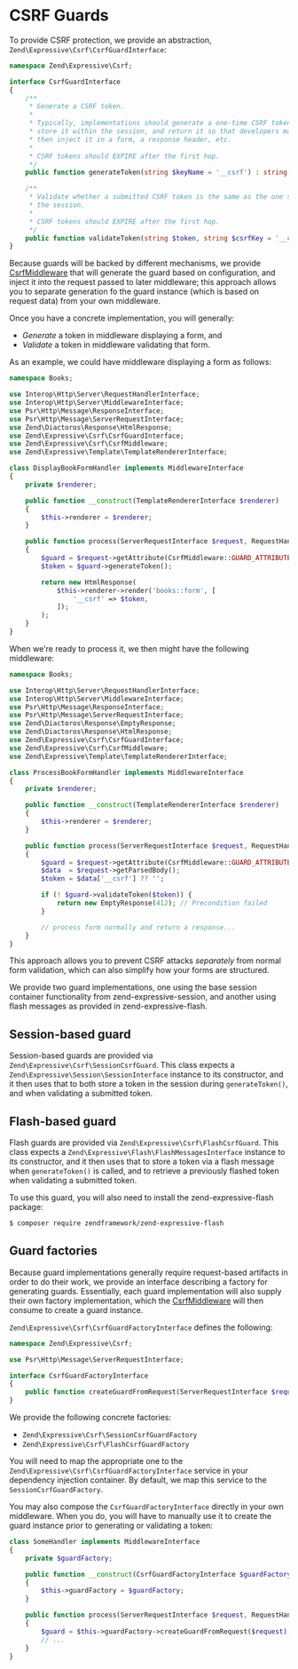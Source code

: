 # CSRF Guards

To provide CSRF protection, we provide an abstraction,
`Zend\Expressive\Csrf\CsrfGuardInterface`:

```php
namespace Zend\Expressive\Csrf;

interface CsrfGuardInterface
{
    /**
     * Generate a CSRF token.
     *
     * Typically, implementations should generate a one-time CSRF token,
     * store it within the session, and return it so that developers may
     * then inject it in a form, a response header, etc.
     *
     * CSRF tokens should EXPIRE after the first hop.
     */
    public function generateToken(string $keyName = '__csrf') : string;

    /**
     * Validate whether a submitted CSRF token is the same as the one stored in
     * the session.
     *
     * CSRF tokens should EXPIRE after the first hop.
     */
    public function validateToken(string $token, string $csrfKey = '__csrf') : bool;
}
```

Because guards will be backed by different mechanisms, we provide
[CsrfMiddleware](middleware.md) that will generate the guard based on
configuration, and inject it into the request passed to later middleware; this
approach allows you to separate generation fo the guard instance (which is based
on request data) from your own middleware.

Once you have a concrete implementation, you will generally:

- _Generate_ a token in middleware displaying a form, and
- _Validate_ a token in middleware validating that form.

As an example, we could have middleware displaying a form as follows:

```php
namespace Books;

use Interop\Http\Server\RequestHandlerInterface;
use Interop\Http\Server\MiddlewareInterface;
use Psr\Http\Message\ResponseInterface;
use Psr\Http\Message\ServerRequestInterface;
use Zend\Diactoros\Response\HtmlResponse;
use Zend\Expressive\Csrf\CsrfGuardInterface;
use Zend\Expressive\Csrf\CsrfMiddleware;
use Zend\Expressive\Template\TemplateRendererInterface;

class DisplayBookFormHandler implements MiddlewareInterface
{
    private $renderer;

    public function __construct(TemplateRendererInterface $renderer)
    {
        $this->renderer = $renderer;
    }

    public function process(ServerRequestInterface $request, RequestHandlerInterface $handler) : ResponseInterface
    {
        $guard = $request->getAttribute(CsrfMiddleware::GUARD_ATTRIBUTE);
        $token = $guard->generateToken();

        return new HtmlResponse(
            $this->renderer->render('books::form', [
                '__csrf' => $token,
            ]);
        );
    }
}
```

When we're ready to process it, we then might have the following middleware:

```php
namespace Books;

use Interop\Http\Server\RequestHandlerInterface;
use Interop\Http\Server\MiddlewareInterface;
use Psr\Http\Message\ResponseInterface;
use Psr\Http\Message\ServerRequestInterface;
use Zend\Diactoros\Response\EmptyResponse;
use Zend\Diactoros\Response\HtmlResponse;
use Zend\Expressive\Csrf\CsrfGuardInterface;
use Zend\Expressive\Csrf\CsrfMiddleware;
use Zend\Expressive\Template\TemplateRendererInterface;

class ProcessBookFormHandler implements MiddlewareInterface
{
    private $renderer;

    public function __construct(TemplateRendererInterface $renderer)
    {
        $this->renderer = $renderer;
    }

    public function process(ServerRequestInterface $request, RequestHandlerInterface $handler) : ResponseInterface
    {
        $guard = $request->getAttribute(CsrfMiddleware::GUARD_ATTRIBUTE);
        $data  = $request->getParsedBody();
        $token = $data['__csrf'] ?? '';

        if (! $guard->validateToken($token)) {
            return new EmptyResponse(412); // Precondition failed
        }

        // process form normally and return a response...
    }
}
```

This approach allows you to prevent CSRF attacks _separately_ from normal form
validation, which can also simplify how your forms are structured.

We provide two guard implementations, one using the base session container
functionality from zend-expressive-session, and another using flash messages as
provided in zend-expressive-flash.

## Session-based guard

Session-based guards are provided via `Zend\Expressive\Csrf\SessionCsrfGuard`.
This class expects a `Zend\Expressive\Session\SessionInterface` instance to its
constructor, and it then uses that to both store a token in the session during
`generateToken()`, and when validating a submitted token.

## Flash-based guard

Flash guards are provided via `Zend\Expressive\Csrf\FlashCsrfGuard`.  This class
expects a `Zend\Expressive\Flash\FlashMessagesInterface` instance to its
constructor, and it then uses that to store a token via a flash message when
`generateToken()` is called, and to retrieve a previously flashed token when
validating a submitted token.

To use this guard, you will also need to install the zend-expressive-flash
package:

```bash
$ composer require zendframework/zend-expressive-flash
```

## Guard factories

Because guard implementations generally require request-based artifacts in order
to do their work, we provide an interface describing a factory for generating
guards. Essentially, each guard implementation will also supply their own
factory implementation, which the [CsrfMiddleware](middleware.md) will then
consume to create a guard instance.

`Zend\Expressive\Csrf\CsrfGuardFactoryInterface` defines the following:

```php
namespace Zend\Expressive\Csrf;

use Psr\Http\Message\ServerRequestInterface;

interface CsrfGuardFactoryInterface
{
    public function createGuardFromRequest(ServerRequestInterface $request) : CsrfGuardInterface;
}
```

We provide the following concrete factories:

- `Zend\Expressive\Csrf\SessionCsrfGuardFactory`
- `Zend\Expressive\Csrf\FlashCsrfGuardFactory`

You will need to map the appropriate one to the
`Zend\Expressive\Csrf\CsrfGuardFactoryInterface` service in your dependency
injection container. By default, we map this service to the
`SessionCsrfGuardFactory`.

You may also compose the `CsrfGuardFactoryInterface` directly in your own
middleware. When you do, you will have to manually use it to create the guard
instance prior to generating or validating a token:

```php
class SomeHandler implements MiddlewareInterface
{
    private $guardFactory;

    public function __construct(CsrfGuardFactoryInterface $guardFactory)
    {
        $this->guardFactory = $guardFactory;
    }

    public function process(ServerRequestInterface $request, RequestHandlerInterface $handler)
    {
        $guard = $this->guardFactory->createGuardFromRequest($request);
        // ...
    }
}
```
